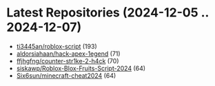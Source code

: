 # Latest Repositories (2024-12-05 .. 2024-12-07)

- [ti3445an/roblox-script](https://github.com/ti3445an/roblox-script) (193)
- [aldorsiahaan/hack-apex-1egend](https://github.com/aldorsiahaan/hack-apex-1egend) (71)
- [ffjhgfng/counter-str1ke-2-h4ck](https://github.com/ffjhgfng/counter-str1ke-2-h4ck) (70)
- [siskawp/Roblox-Blox-Fruits-Script-2024](https://github.com/siskawp/Roblox-Blox-Fruits-Script-2024) (64)
- [Six6sun/minecraft-cheat2024](https://github.com/Six6sun/minecraft-cheat2024) (64)
